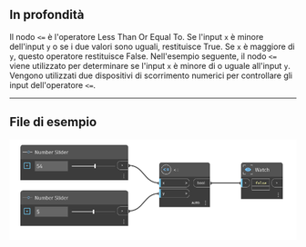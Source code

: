 ## In profondità
Il nodo `<=` è l'operatore Less Than Or Equal To. Se l'input `x` è minore dell'input `y` o se i due valori sono uguali, restituisce True. Se `x` è maggiore di `y`, questo operatore restituisce False. Nell'esempio seguente, il nodo `<=` viene utilizzato per determinare se l'input `x` è minore di o uguale all'input `y`. Vengono utilizzati due dispositivi di scorrimento numerici per controllare gli input dell'operatore `<=`.
___
## File di esempio

![<=](./WYAIBXELRGBNFIV7634PG4K4DE4WCTOFKPGSEPXSDAZLRDEBLBTA_img.jpg)
